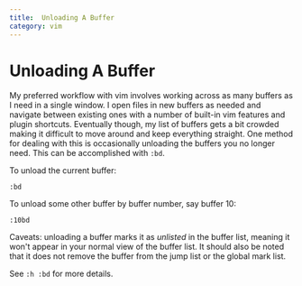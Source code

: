 ```yaml
---
title:  Unloading A Buffer
category: vim
---
```

# Unloading A Buffer

My preferred workflow with vim involves working across as many buffers as I
need in a single window. I open files in new buffers as needed and navigate
between existing ones with a number of built-in vim features and plugin
shortcuts. Eventually though, my list of buffers gets a bit crowded making
it difficult to move around and keep everything straight. One method for
dealing with this is occasionally unloading the buffers you no longer need.
This can be accomplished with `:bd`.

To unload the current buffer:

```
:bd
```

To unload some other buffer by buffer number, say buffer 10:

```
:10bd
```

Caveats: unloading a buffer marks it as *unlisted* in the buffer list,
meaning it won't appear in your normal view of the buffer list. It should
also be noted that it does not remove the buffer from the jump list or the
global mark list.

See `:h :bd` for more details.
